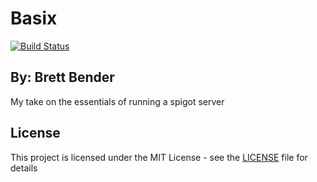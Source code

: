 # Basix
[![Build Status](http://moon.brettbender.me:8080/job/BasixPlugin/badge/icon)](http://moon.brettbender.me:8080/job/BasixPlugin/)
## By: Brett Bender

My take on the essentials of running a spigot server

## License

This project is licensed under the MIT License - see the [LICENSE](LICENSE) file for details
